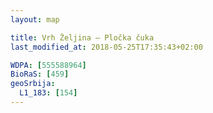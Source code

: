 ```yaml
---
layout: map

title: Vrh Željina – Pločka čuka
last_modified_at: 2018-05-25T17:35:43+02:00

WDPA: [555588964]
BioRaS: [459]
geoSrbija:
  L1_183: [154]
---
```

